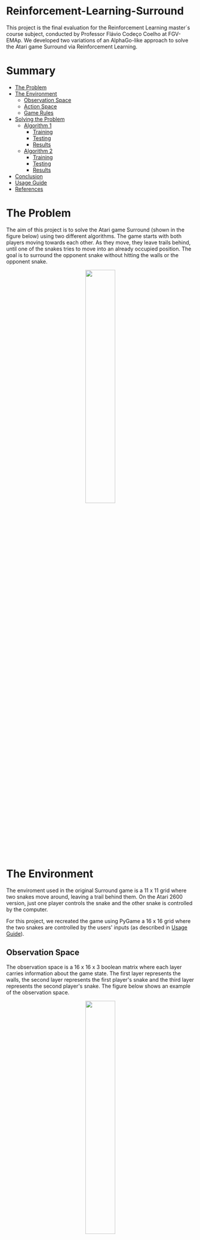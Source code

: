 # Reinforcement-Learning-Surround
This project is the final evaluation for the Reinforcement Learning master´s course subject, conducted by Professor Flávio Codeço Coelho at FGV-EMAp. We developed two variations of an AlphaGo-like approach to solve the Atari game Surround via Reinforcement Learning.

# Summary

- [The Problem](#the-problem)
- [The Environment](#the-environment)
    - [Observation Space](#observation-space)
    - [Action Space](#action-space)
    - [Game Rules](#game-rules)
- [Solving the Problem](#solving-the-problem)
    - [Algorithm 1](#1-algorithm)
        - [Training](#training)
        - [Testing](#testing)
        - [Results](#results)
    - [Algorithm 2](#2-algorithm)
        - [Training](#training-1)
        - [Testing](#testing-1)
        - [Results](#results-1)
- [Conclusion](#conclusion)
- [Usage Guide](#usage-guide)
- [References](#references)

# The Problem

The aim of this project is to solve the Atari game Surround (shown in the figure below) using two different algorithms. The game starts with both players moving towards each other. As they move, they leave trails behind, until one of the snakes tries to move into an already occupied position. The goal is to surround the opponent snake without hitting the walls or the opponent snake.


<div align="center">
	<img src = "report/surround_atari.png" width=40%> 
</div>

# The Environment

The enviroment used in the original Surround game is a 11 x 11 grid where two snakes move around, leaving a trail behind them. On the Atari 2600 version, just one player controls the snake and the other snake is controlled by the computer. 

For this project, we recreated the game using PyGame a 16 x 16 grid where the two snakes are controlled by the users' inputs (as described in <a href="#usage-guide">Usage Guide</a>).

## Observation Space

The observation space is a 16 x 16 x 3 boolean matrix where each layer carries information about the game state. The first layer represents the walls, the second layer represents the first player's snake and the third layer represents the second player's snake. The figure below shows an example of the observation space.

<div align="center">
	<img src = "report/board_to_matrix.png" width=40%> 
</div>

## Action Space
Each action is represented by a number from 0 to 4, as shown in the table below.

<div align = "center">
<table>
  <tr>
    <th>Value</th> <th>Meaning</th>
  </tr>
  <tr>
    <td>0</td> <td>continue</td>
  </tr>
  <tr>
    <td>1</td> <td>right</td>
  </tr>
  <tr>
    <td>2</td> <td>up</td>
  </tr>
  <tr>
    <td>3</td> <td>left</td>
  </tr>
  <tr>
    <td>4</td> <td>down</td>
  </tr>
</table>
</div>

## Game Rules
The snakes' movements are based on the board's perspective, so pressing the up arrow key will make the snake go up on the board no matter its current direction.

Notice that, at each moment, the snake can't move to the opposite direction of its current movement. For instance, if the snake is moving to the right, it can't move to the left, so the action left will be considered as the continue action, which is equivalent to going to the right.

## Rewards
In our implementation, rewards are only applied to player 1. Winning an episode grants +100 points, losing an episode means receiving -100 points and a tie gives -10 points.

# Solving the Problem
We implemented two variations of an AlphaGo-like approach to solve the problem, using Monte Carlo Tree Search (MCTS). The first relies solely on MCTS, while the second uses a neural network to guide the tree expansion, learning how to evaluate the game state and how to select the best action. We considered the problem solved if the trained models were capable of winning against a "clever random player", that is, one that chooses randomly among the set of actions that would not lead to its death.

## Algorithm 1: Pure Monte Carlo Tree Search
MCTS builds up a tree where each node represents a game state. Using UCB, we choose which node to expand, until we reach a leaf node. Then, we simulate the game from that node until the end. Finally, we backpropagate the result of the simulation to the root node, updating the nodes' statistics.

### Training

### Results

## Algorithm 2
This variation adds a neural network to the MCTS algorithm. The neural network is used to evaluate the game state and to select the best action. The neural network is trained playing against itself, until it becomes capable of achieving a certain win rate against its past version. As explained in the AlphaGo Zero paper (Silver _et al_., 2017):

```
"AlphaGo becomes its own teacher: a neural network is trained to predict AlphaGo’s own move selections and also the winner of AlphaGo’s games. This neural network improves the strength of the tree search, resulting in higher quality move selection and stronger self-play in the next iteration."
```

### Training

### Results

# Conclusion
The trained models proved themselves capable of winning against a clever random player. Although the results are not impressive, we believe that better performance could be achieved with better hardware, more training time and by applying other heuristics to the MCTS algorithm.

# Usage Guide
In order to run the code, you must have Python 3.11 and the modules listed in the requirements.txt file installed. We recommend using a virtual environment:
  
  ```bash
  python3 -m venv rl-surround
  
  source rl-surround/Scripts/activate 
  # rl-surround\Scripts\activate on Windows
  
  pip install -r requirements.txt
  ```

  To play the game against our best model, run the following command:
  
  ```
  python3 game/run_me.py challenge
  ```

  To play the game against a clever random model, run the following command:
  
  ```
  python3 game/run_me.py random
  ```

  To play the game against a human player, run the following command:
  
  ```
  python3 game/run_me.py human
  ```

  For a one human player game, the controls are WASD. For a two human player game, the controls are WASD for the first player and the arrow keys for the second player.

# References
The theoretical basis and implementation of this project were based on the following references:

LANCTOT, Marc; WITTLINGER, Christopher; WINANDS, Mark H. M.; TEULING, Niek G. P. Den. Monte Carlo Tree Search for Simultaneous
Move Games: A Case Study in the Game of Tron. **Proceedings of Computer Games Workshop**. 2012. Available at: <https://dke.maastrichtuniversity.nl/m.winands/documents/sm-tron-bnaic2013.pdf>. Access on: 2023/10/15.

LAPAN, Maxim. **Deep Reinforcement Learning Hands-On**. 2nd Edition. Packt Publishing, 2020.

PREICK, Pierre; ST-PIERRE, David L.; MAES, Francis; ERNST, Damien. Comparison of Different Selection Strategies in Monte-Carlo Tree
Search for the Game of Tron. **IEEE Conference on Computational Intelligence and Games (CIG)**, Granada, Spain, 2012, pp. 242-249, DOI: 10.1109/CIG.2012.6374162.

SILVER, D., HUANG, A., MADDISON, C. _et al_. Mastering the game of Go with deep neural networks and tree search. **Nature**, n. 529, p. 484–489 (2016). DOI: 10.1038/nature16961

SILVER, D.; SCHRITTWIESER, J.; SIMONYAN, K. _et al_. Mastering the game of Go without human knowledge. **Nature**, n. 550, p. 354–359 (2017). DOI: 10.1038/nature24270

SLOANE, Andy. **Google AI Challenge post-mortem**. 2011. Available at: <https://web.archive.org/web/20111230055046/http://a1k0n.net/2010/03/04/google-ai-postmortem.html>. Access on: 2023/10/15.

SUTTON, Richard S.; BARTO, Andrew G. **Reinforcement Learning: An Introduction**. 2nd Edition. MIT Press, 2018.

WANG, Qi. **Connect 4 with Monte Carlo Tree Search**. 2022. Available at: <https://www.harrycodes.com/blog/monte-carlo-tree-search>. Access on: 2023/10/15.
